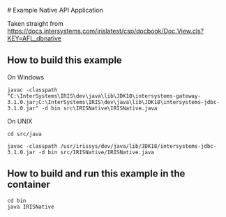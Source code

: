 ﻿﻿# Example Native API Application

Taken straight from https://docs.intersystems.com/irislatest/csp/docbook/Doc.View.cls?KEY=AFL_dbnative

## How to build this example

On Windows
```
javac -classpath "C:\InterSystems\IRIS\dev\java\lib\JDK18\intersystems-gateway-3.1.0.jar;C:\InterSystems\IRIS\dev\java\lib\JDK18\intersystems-jdbc-3.1.0.jar" -d bin src\IRISNative\IRISNative.java
```

On UNIX


```
cd src/java

javac -classpath /usr/irissys/dev/java/lib/JDK18/intersystems-jdbc-3.1.0.jar -d bin src/IRISNative/IRISNative.java
```


## How to build and run this example in the container

```
cd bin
java IRISNative
```

